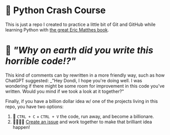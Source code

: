 # 🐍 Python Crash Course

This is just a repo I created to practice a little bit of Git and GitHub while learning Python with [the great Eric Matthes book](https://ehmatthes.github.io/pcc_3e/).

# 🤬 _"Why on earth did you write this horrible code!?"_

This kind of comments can by rewritten in a more friendly way, such as how ChatGPT suggested: _"Hey Dondi, I hope you're doing well. I was wondering if there might be some room for improvement in this code you've written. Would you mind if we took a look at it together?"

Finally, if you have a billion dollar idea w/ one of the projects living in this repo, you have two options:
1. 💸 `CTRL + C` + `CTRL + V` the code, run away, and become a billionare.
2. 🫱🏻‍🫲🏻 [Create an issue](github.com/LucasDondo/python_crash_course/issues/new) and work together to make that brilliant idea happen!
